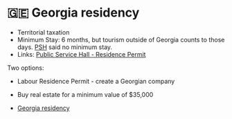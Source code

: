 # 🇬🇪 Georgia residency

* Territorial taxation
* Minimum Stay: 6 months, but tourism outside of Georgia counts to those days. [PSH](http://psh.gov.ge/) said no minimum stay.
* Links: [Public Service Hall - Residence Permit](http://psh.gov.ge/main/page/1/72)

Two options:
* Labour Residence Permit - create a Georgian company
* Buy real estate for a minimum value of $35,000

* [Georgia residency](https://tax-free.today/blog/georgia-residency/)

